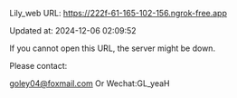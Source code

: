 Lily_web URL: https://222f-61-165-102-156.ngrok-free.app

Updated at: 2024-12-06 02:09:52

If you cannot open this URL, the server might be down.

Please contact: 

goley04@foxmail.com Or Wechat:GL_yeaH
